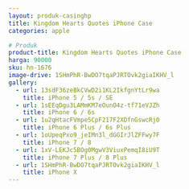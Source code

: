 ```yaml
---
layout: produk-casinghp
title: Kingdom Hearts Quotes iPhone Case
categories: apple

# Produk
product-title: Kingdom Hearts Quotes iPhone Case
harga: 90000
sku: hn-1676
image-drive: 1SHmPhR-BwDO7tqaPJRTOvk2giaIKHV_l
gallery:
  - url: 13sdF36zeBkCVwD2i1KL2IkfgnYtLr9wa
    title: iPhone 5 / 5s / SE
  - url: 1sEEqDgu3LAMmKM7eOunO4z-tf71eVJZh
    title: iPhone 6 / 6s
  - url: 1u2qHtacFVmpe5CpF217F2XDfnGswcRj0
    title: iPhone 6 Plus / 6s Plus
  - url: 1oUpeqPxo9_jeIMn3l_dGGIrJlZFFwy7F
    title: iPhone 7 / 8
  - url: 1xV-LEKJc5BOg0MgwV3ViuxPemqI8iU9T
    title: iPhone 7 Plus / 8 Plus
  - url: 1SHmPhR-BwDO7tqaPJRTOvk2giaIKHV_l
    title: iPhone X
---
```


